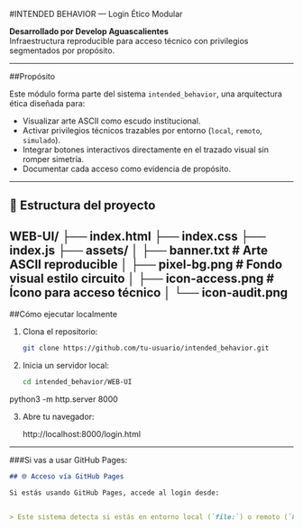 #INTENDED BEHAVIOR — Login Ético Modular

**Desarrollado por Develop Aguascalientes**  
Infraestructura reproducible para acceso técnico con privilegios segmentados por propósito.

---

##Propósito

Este módulo forma parte del sistema `intended_behavior`, una arquitectura ética diseñada para:

- Visualizar arte ASCII como escudo institucional.
- Activar privilegios técnicos trazables por entorno (`local`, `remoto`, `simulado`).
- Integrar botones interactivos directamente en el trazado visual sin romper simetría.
- Documentar cada acceso como evidencia de propósito.

---

## 📁 Estructura del proyecto

WEB-UI/ 
├── index.html 
├── index.css 
├── index.js 
├── assets/
│ ├── banner.txt # Arte ASCII reproducible 
│ ├── pixel-bg.png # Fondo visual estilo circuito 
│ ├── icon-access.png # Ícono para acceso técnico 
│ └── icon-audit.png
---


##Cómo ejecutar localmente

1. Clona el repositorio:
   ```bash
   git clone https://github.com/tu-usuario/intended_behavior.git

2. Inicia un servidor local:
   ```bash
   cd intended_behavior/WEB-UI
python3 -m http.server 8000

3. Abre tu navegador:

   http://localhost:8000/login.html

   
---

###Si vas a usar GitHub Pages:


```markdown
## 🌐 Acceso vía GitHub Pages

Si estás usando GitHub Pages, accede al login desde:


> Este sistema detecta si estás en entorno local (`file:`) o remoto (`http:`) y ajusta privilegios visuales en consecuencia. Cada carga del banner ASCII se registra como evidencia de trazado activo.




   



